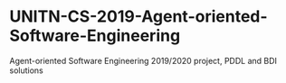 # UNITN-CS-2019-Agent-oriented-Software-Engineering
Agent-oriented Software Engineering 2019/2020 project, PDDL and BDI solutions
